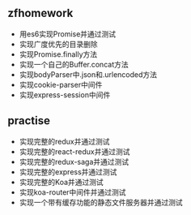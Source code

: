 ## zfhomework

- 用es6实现Promise并通过测试
- 实现广度优先的目录删除
- 实现Promise.finally方法
- 实现一个自己的Buffer.concat方法
- 实现bodyParser中.json和.urlencoded方法
- 实现cookie-parser中间件
- 实现express-session中间件

## practise
- 实现完整的redux并通过测试
- 实现完整的react-redux并通过测试
- 实现完整的redux-saga并通过测试
- 实现完整的express并通过测试
- 实现完整的Koa并通过测试
- 实现koa-router中间件并通过测试
- 实现一个带有缓存功能的静态文件服务器并通过测试